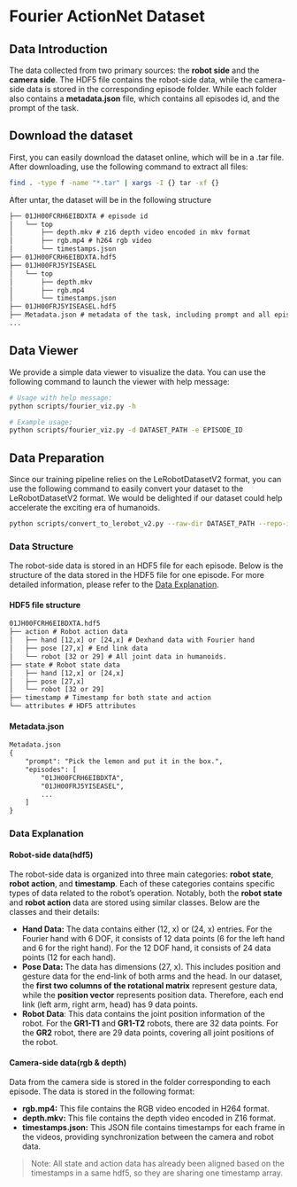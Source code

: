 # Fourier ActionNet Dataset

## Data Introduction
The data collected from two primary sources: the **robot side** and the **camera side**. The HDF5 file contains the robot-side data, while the camera-side data is stored in the corresponding episode folder. While each folder also contains a **metadata.json** file, which contains all episodes id, and the prompt of the task.
## Download the dataset
First, you can easily download the dataset online, which will be in a .tar file. After downloading, use the following command to extract all files:

```bash
find . -type f -name "*.tar" | xargs -I {} tar -xf {}
```

After untar, the dataset will be in the following structure

```txt
├── 01JH00FCRH6EIBDXTA # episode id
│   └── top
│       ├── depth.mkv # z16 depth video encoded in mkv format
│       ├── rgb.mp4 # h264 rgb video
│       └── timestamps.json
├── 01JH00FCRH6EIBDXTA.hdf5
├── 01JH00FRJ5YISEASEL
│   └── top
│       ├── depth.mkv
│       ├── rgb.mp4
│       └── timestamps.json
├── 01JH00FRJ5YISEASEL.hdf5
├── Metadata.json # metadata of the task, including prompt and all episodes id of the task
...
```

## Data Viewer
We provide a simple data viewer to visualize the data. You can use the following command to launch the viewer with help message:

```bash
# Usage with help message:
python scripts/fourier_viz.py -h

# Example usage:
python scripts/fourier_viz.py -d DATASET_PATH -e EPISODE_ID
```


## Data Preparation
Since our training pipeline relies on the LeRobotDatasetV2 format, you can use the following command to easily convert your dataset to the LeRobotDatasetV2 format. We would be delighted if our dataset could help accelerate the exciting era of humanoids.

```bash
python scripts/convert_to_lerobot_v2.py --raw-dir DATASET_PATH --repo-id FourierIntelligence/ActionNet
```


### Data Structure
The robot-side data is stored in an HDF5 file for each episode. Below is the structure of the data stored in the HDF5 file for one episode. For more detailed information, please refer to the [Data Explanation](#data-explanation).


#### HDF5 file structure
 ```txt
01JH00FCRH6EIBDXTA.hdf5
├── action # Robot action data
│   ├── hand [12,x] or [24,x] # Dexhand data with Fourier hand
│   ├── pose [27,x] # End link data
│   └── robot [32 or 29] # All joint data in humanoids.
├── state # Robot state data
│   ├── hand [12,x] or [24,x]
│   ├── pose [27,x]
│   └── robot [32 or 29] 
├── timestamp # Timestamp for both state and action
└── attributes # HDF5 attributes
```

#### Metadata.json
```txt
Metadata.json
{
    "prompt": "Pick the lemon and put it in the box.",
    "episodes": [
        "01JH00FCRH6EIBDXTA",
        "01JH00FRJ5YISEASEL",
        ...
    ]
}
```

### Data Explanation
#### Robot-side data(hdf5)
The robot-side data is organized into three main categories: **robot state**, **robot action**, and **timestamp**. Each of these categories contains specific types of data related to the robot’s operation. Notably, both the **robot state** and **robot action** data are stored using similar classes. Below are the classes and their details:

- **Hand Data:** The data contains either (12, x) or (24, x) entries. For the Fourier hand with 6 DOF, it consists of 12 data points (6 for the left hand and 6 for the right hand). For the 12 DOF hand, it consists of 24 data points (12 for each hand).
- **Pose Data:** The data has dimensions (27, x). This includes position and gesture data for the end-link of both arms and the head. In our dataset, the **first two columns of the rotational matrix** represent gesture data, while the **position vector** represents position data. Therefore, each end link (left arm, right arm, head) has 9 data points.
- **Robot Data**: This data contains the joint position information of the robot. For the **GR1-T1** and **GR1-T2** robots, there are 32 data points. For the **GR2** robot, there are 29 data points, covering all joint positions of the robot.

#### Camera-side data(rgb & depth)
Data from the camera side is stored in the folder corresponding to each episode. The data is stored in the following format:
- **rgb.mp4:** This file contains the RGB video encoded in H264 format.
- **depth.mkv:** This file contains the depth video encoded in Z16 format.
- **timestamps.json:** This JSON file contains timestamps for each frame in the videos, providing synchronization between the camera and robot data.

> Note: All state and action data has already been aligned based on the timestamps in a same hdf5, so they are sharing one timestamp array.



